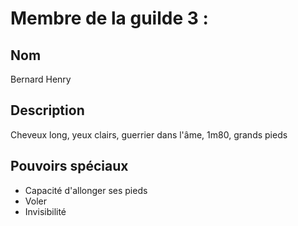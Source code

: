 # Membre de la guilde 3 :
## Nom
Bernard Henry

## Description 
Cheveux long, yeux clairs, guerrier dans l'âme, 1m80, grands pieds

## Pouvoirs spéciaux
- Capacité d'allonger ses pieds
- Voler
- Invisibilité

